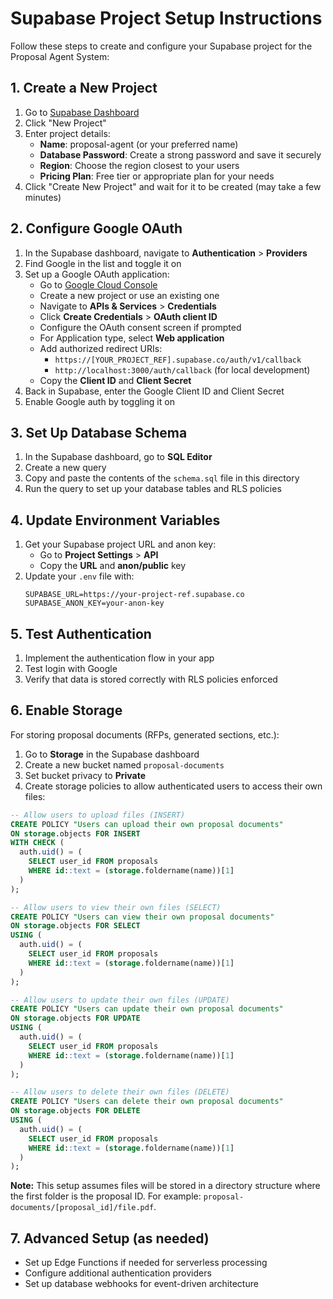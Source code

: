 # Supabase Project Setup Instructions

Follow these steps to create and configure your Supabase project for the Proposal Agent System:

## 1. Create a New Project

1. Go to [Supabase Dashboard](https://app.supabase.com/)
2. Click "New Project"
3. Enter project details:
   - **Name**: proposal-agent (or your preferred name)
   - **Database Password**: Create a strong password and save it securely
   - **Region**: Choose the region closest to your users
   - **Pricing Plan**: Free tier or appropriate plan for your needs
4. Click "Create New Project" and wait for it to be created (may take a few minutes)

## 2. Configure Google OAuth

1. In the Supabase dashboard, navigate to **Authentication** > **Providers**
2. Find Google in the list and toggle it on
3. Set up a Google OAuth application:
   - Go to [Google Cloud Console](https://console.cloud.google.com/)
   - Create a new project or use an existing one
   - Navigate to **APIs & Services** > **Credentials**
   - Click **Create Credentials** > **OAuth client ID**
   - Configure the OAuth consent screen if prompted
   - For Application type, select **Web application**
   - Add authorized redirect URIs:
     - `https://[YOUR_PROJECT_REF].supabase.co/auth/v1/callback`
     - `http://localhost:3000/auth/callback` (for local development)
   - Copy the **Client ID** and **Client Secret**
4. Back in Supabase, enter the Google Client ID and Client Secret
5. Enable Google auth by toggling it on

## 3. Set Up Database Schema

1. In the Supabase dashboard, go to **SQL Editor**
2. Create a new query
3. Copy and paste the contents of the `schema.sql` file in this directory
4. Run the query to set up your database tables and RLS policies

## 4. Update Environment Variables

1. Get your Supabase project URL and anon key:
   - Go to **Project Settings** > **API**
   - Copy the **URL** and **anon/public** key
2. Update your `.env` file with:
   ```
   SUPABASE_URL=https://your-project-ref.supabase.co
   SUPABASE_ANON_KEY=your-anon-key
   ```

## 5. Test Authentication

1. Implement the authentication flow in your app
2. Test login with Google
3. Verify that data is stored correctly with RLS policies enforced

## 6. Enable Storage

For storing proposal documents (RFPs, generated sections, etc.):

1. Go to **Storage** in the Supabase dashboard
2. Create a new bucket named `proposal-documents`
3. Set bucket privacy to **Private**
4. Create storage policies to allow authenticated users to access their own files:

```sql
-- Allow users to upload files (INSERT)
CREATE POLICY "Users can upload their own proposal documents"
ON storage.objects FOR INSERT
WITH CHECK (
  auth.uid() = (
    SELECT user_id FROM proposals
    WHERE id::text = (storage.foldername(name))[1]
  )
);

-- Allow users to view their own files (SELECT)
CREATE POLICY "Users can view their own proposal documents"
ON storage.objects FOR SELECT
USING (
  auth.uid() = (
    SELECT user_id FROM proposals
    WHERE id::text = (storage.foldername(name))[1]
  )
);

-- Allow users to update their own files (UPDATE)
CREATE POLICY "Users can update their own proposal documents"
ON storage.objects FOR UPDATE
USING (
  auth.uid() = (
    SELECT user_id FROM proposals
    WHERE id::text = (storage.foldername(name))[1]
  )
);

-- Allow users to delete their own files (DELETE)
CREATE POLICY "Users can delete their own proposal documents"
ON storage.objects FOR DELETE
USING (
  auth.uid() = (
    SELECT user_id FROM proposals
    WHERE id::text = (storage.foldername(name))[1]
  )
);
```

**Note:** This setup assumes files will be stored in a directory structure where the first folder is the proposal ID. For example: `proposal-documents/[proposal_id]/file.pdf`.

## 7. Advanced Setup (as needed)

- Set up Edge Functions if needed for serverless processing
- Configure additional authentication providers
- Set up database webhooks for event-driven architecture
